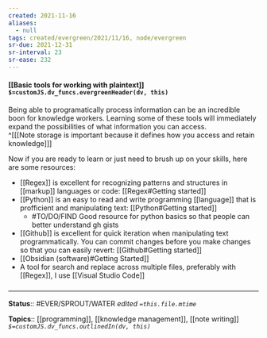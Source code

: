 ```yaml
---
created: 2021-11-16 
aliases:
  - null
tags: created/evergreen/2021/11/16, node/evergreen
sr-due: 2021-12-31
sr-interval: 23
sr-ease: 232
---
```


#### [[Basic tools for working with plaintext]] `$=customJS.dv_funcs.evergreenHeader(dv, this)`

Being able to programatically process information can be an incredible boon for knowledge workers. Learning some of these tools will immediately expand the possibilities of what information you can access.  
^[[[Note storage is important because it defines how you access and retain knowledge]]]

Now if you are ready to learn or just need to brush up on your skills, here are some resources:
- [[Regex]] is excellent for recognizing patterns and structures in [[markup]] languages or code: [[Regex#Getting started]]
- [[Python]] is an easy to read and write programming [[language]] that is profficient and manipulating text: [[Python#Getting started]]
    - #TO/DO/FIND Good resource for python basics so that people can better understand gh gists
- [[Github]] is excellent for quick iteration when manipulating text programmatically. You can commit changes before you make changes so that you can easily revert: [[Github#Getting started]]
- [[Obsidian (software)#Getting Started]]
- A tool for search and replace across multiple files, preferably with [[Regex]], I use [[Visual Studio Code]] 

### <hr class="footnote"/>

**Status**:: #EVER/SPROUT/WATER 
*edited `=this.file.mtime`*

**Topics**:: [[programming]], [[knowledge management]], [[note writing]]
*`$=customJS.dv_funcs.outlinedIn(dv, this)`*
